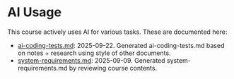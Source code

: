 # AI Usage

This course actively uses AI for various tasks. These are documented here:

- [ai-coding-tests.md](ai-coding-tests.md): 2025-09-22. Generated ai-coding-tests.md based on notes + research using style of other documents.
- [system-requirements.md](system-requirements.md): 2025-09-09. Generated system-requirements.md by reviewing course contents.
